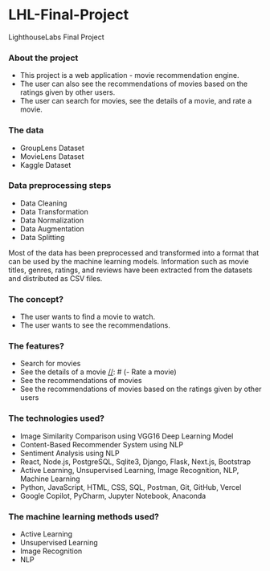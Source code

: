 # LHL-Final-Project
LighthouseLabs Final Project

### About the project
- This project is a web application - movie recommendation engine.
- The user can also see the recommendations of movies based on the ratings given by other users.
- The user can search for movies, see the details of a movie, and rate a movie.

### The data
- GroupLens Dataset
- MovieLens Dataset
- Kaggle Dataset

### Data preprocessing steps
- Data Cleaning
- Data Transformation
- Data Normalization
- Data Augmentation
- Data Splitting

Most of the data has been preprocessed and transformed into a format that can be used by the machine learning models.
Information such as movie titles, genres, ratings, and reviews have been extracted from the datasets and distributed as CSV files.

### The concept?
- The user wants to find a movie to watch.
- The user wants to see the recommendations.

### The features?
[//]: # (- User authentication)
- Search for movies
- See the details of a movie
[//]: # (- Rate a movie)
- See the recommendations of movies
- See the recommendations of movies based on the ratings given by other users

### The technologies used?
- Image Similarity Comparison using VGG16 Deep Learning Model
- Content-Based Recommender System using NLP
- Sentiment Analysis using NLP
- React, Node.js, PostgreSQL, Sqlite3, Django, Flask, Next.js, Bootstrap
- Active Learning, Unsupervised Learning, Image Recognition, NLP, Machine Learning
- Python, JavaScript, HTML, CSS, SQL, Postman, Git, GitHub, Vercel
- Google Copilot, PyCharm, Jupyter Notebook, Anaconda


### The machine learning methods used?

[//]: # (Supervised Learning)
[//]: # (Classification problems)
[//]: # (Deep Learning)
- Active Learning
- Unsupervised Learning
- Image Recognition
- NLP

